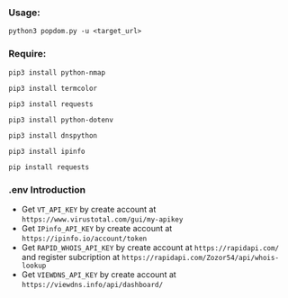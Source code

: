 ### Usage:

```
python3 popdom.py -u <target_url>
```

### Require:

```
pip3 install python-nmap
```

```
pip3 install termcolor
```

```
pip3 install requests
```

```
pip3 install python-dotenv
```

```
pip3 install dnspython
```

```
pip3 install ipinfo
```

```
pip install requests
```

### .env Introduction

- Get `VT_API_KEY` by create account at `https://www.virustotal.com/gui/my-apikey`
- Get `IPinfo_API_KEY` by create account at `https://ipinfo.io/account/token`
- Get `RAPID_WHOIS_API_KEY` by create account at `https://rapidapi.com/` and register subcription at `https://rapidapi.com/Zozor54/api/whois-lookup`
- Get `VIEWDNS_API_KEY` by create account at `https://viewdns.info/api/dashboard/`
